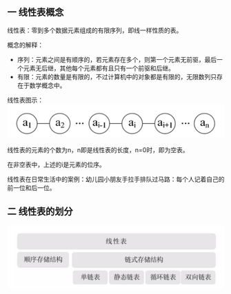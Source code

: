 ## 一 线性表概念 

线性表：零到多个数据元素组成的有限序列，即线一样性质的表。 

概念的解释：
- 序列：元素之间是有顺序的，若元素存在多个，则第一个元素无前驱，最后一个元素无后继，其他每个元素都有且只有一个前驱和后继。  
- 有限：元素的数量是有限的，不过计算机中的对象都是有限的，无限数列只存在于数学概念中。  

线性表图示：
![](../images/Algorithm/list-0.png)

线性表的元素的个数为n，n即是线性表的长度，n=0时，即为空表。  

在非空表中，上述的i是元素的位序。  

线性表在日常生活中的案例：幼儿园小朋友手拉手排队过马路：每个人记着自己的前一位和后一位。  

## 二 线性表的划分
  
![](../images/Algorithm/list-1.png)